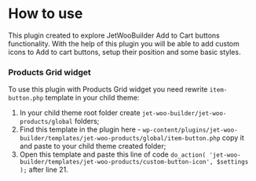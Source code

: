# How to use
This plugin created to explore JetWooBuilder Add to Cart buttons functionality.
With the help of this plugin you will be able to add custom icons to Add to cart buttons,
setup their position and some basic styles.

### Products Grid widget
To use this plugin with Products Grid widget you need rewrite `item-button.php` template in your child theme:
1. In your child theme root folder create `jet-woo-builder/jet-woo-products/global` folders;
1. Find this template in the plugin here - `wp-content/plugins/jet-woo-builder/templates/jet-woo-products/global/item-button.php`
copy it and paste to your child theme created folder;
1. Open this template and paste this line of code `do_action( 'jet-woo-builder/templates/jet-woo-products/custom-button-icon', $settings );`
after line 21.